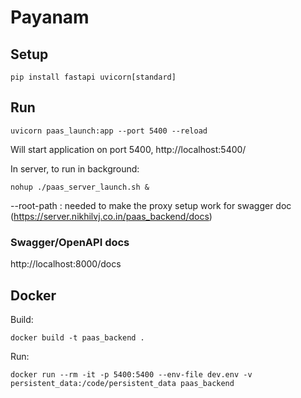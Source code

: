 # Payanam

## Setup
```
pip install fastapi uvicorn[standard]
```

## Run
```
uvicorn paas_launch:app --port 5400 --reload
```

Will start application on port 5400, http://localhost:5400/

In server, to run in background:
```
nohup ./paas_server_launch.sh &
```



--root-path : needed to make the proxy setup work for swagger doc (https://server.nikhilvj.co.in/paas_backend/docs)


### Swagger/OpenAPI docs

http://localhost:8000/docs


## Docker

Build:
```
docker build -t paas_backend .
```

Run:
```
docker run --rm -it -p 5400:5400 --env-file dev.env -v persistent_data:/code/persistent_data paas_backend
```
